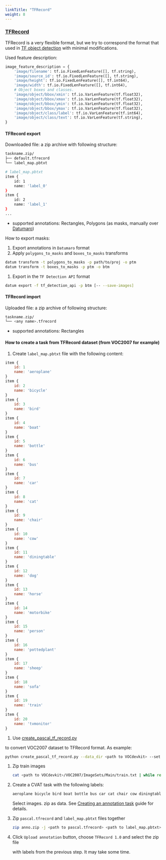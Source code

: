 ```yaml
---
linkTitle: "TFRecord"
weight: 8
---
```


### [TFRecord](https://www.tensorflow.org/tutorials/load_data/tfrecord)<a id="tfrecord" />

TFRecord is a very flexible format, but we try to correspond the
format that used in
[TF object detection](https://github.com/tensorflow/models/tree/master/research/object_detection)
with minimal modifications.

Used feature description:

```python
image_feature_description = {
    'image/filename': tf.io.FixedLenFeature([], tf.string),
    'image/source_id': tf.io.FixedLenFeature([], tf.string),
    'image/height': tf.io.FixedLenFeature([], tf.int64),
    'image/width': tf.io.FixedLenFeature([], tf.int64),
    # Object boxes and classes.
    'image/object/bbox/xmin': tf.io.VarLenFeature(tf.float32),
    'image/object/bbox/xmax': tf.io.VarLenFeature(tf.float32),
    'image/object/bbox/ymin': tf.io.VarLenFeature(tf.float32),
    'image/object/bbox/ymax': tf.io.VarLenFeature(tf.float32),
    'image/object/class/label': tf.io.VarLenFeature(tf.int64),
    'image/object/class/text': tf.io.VarLenFeature(tf.string),
}
```

#### TFRecord export

Downloaded file: a zip archive with following structure:

```bash
taskname.zip/
├── default.tfrecord
└── label_map.pbtxt

# label_map.pbtxt
item {
	id: 1
	name: 'label_0'
}
item {
	id: 2
	name: 'label_1'
}
...
```

- supported annotations: Rectangles, Polygons (as masks, manually over [Datumaro](https://github.com/openvinotoolkit/datumaro/blob/develop/docs/user_manual.md))

How to export masks:
1. Export annotations in `Datumaro` format
1. Apply `polygons_to_masks` and `boxes_to_masks` transforms
  ```bash
  datum transform -t polygons_to_masks -p path/to/proj -o ptm
  datum transform -t boxes_to_masks -p ptm -o btm
  ```
1. Export in the `TF Detection API` format
  ```bash
  datum export -f tf_detection_api -p btm [-- --save-images]
  ```

#### TFRecord import

Uploaded file: a zip archive of following structure:

```bash
taskname.zip/
└── <any name>.tfrecord
```

- supported annotations: Rectangles

#### How to create a task from TFRecord dataset (from VOC2007 for example)

1. Create `label_map.pbtxt` file with the following content:

```js
item {
    id: 1
    name: 'aeroplane'
}
item {
    id: 2
    name: 'bicycle'
}
item {
    id: 3
    name: 'bird'
}
item {
    id: 4
    name: 'boat'
}
item {
    id: 5
    name: 'bottle'
}
item {
    id: 6
    name: 'bus'
}
item {
    id: 7
    name: 'car'
}
item {
    id: 8
    name: 'cat'
}
item {
    id: 9
    name: 'chair'
}
item {
    id: 10
    name: 'cow'
}
item {
    id: 11
    name: 'diningtable'
}
item {
    id: 12
    name: 'dog'
}
item {
    id: 13
    name: 'horse'
}
item {
    id: 14
    name: 'motorbike'
}
item {
    id: 15
    name: 'person'
}
item {
    id: 16
    name: 'pottedplant'
}
item {
    id: 17
    name: 'sheep'
}
item {
    id: 18
    name: 'sofa'
}
item {
    id: 19
    name: 'train'
}
item {
    id: 20
    name: 'tvmonitor'
}
```

1. Use [create_pascal_tf_record.py](https://github.com/tensorflow/models/blob/master/research/object_detection/dataset_tools/create_pascal_tf_record.py)

to convert VOC2007 dataset to TFRecord format.
As example:

```bash
python create_pascal_tf_record.py --data_dir <path to VOCdevkit> --set train --year VOC2007 --output_path pascal.tfrecord --label_map_path label_map.pbtxt
```

1. Zip train images

   ```bash
   cat <path to VOCdevkit>/VOC2007/ImageSets/Main/train.txt | while read p; do echo <path to VOCdevkit>/VOC2007/JPEGImages/${p}.jpg  ; done | zip images.zip -j -@
   ```

1. Create a CVAT task with the following labels:

   ```bash
   aeroplane bicycle bird boat bottle bus car cat chair cow diningtable dog horse motorbike person pottedplant sheep sofa train tvmonitor
   ```

   Select images. zip as data.
   See [Creating an annotation task](../../../../docs/for-users/user-guide/creating_an_annotation_task/)
   guide for details.

1. Zip `pascal.tfrecord` and `label_map.pbtxt` files together

   ```bash
   zip anno.zip -j <path to pascal.tfrecord> <path to label_map.pbtxt>
   ```

1. Click `Upload annotation` button, choose `TFRecord 1.0` and select the zip file

   with labels from the previous step. It may take some time.
